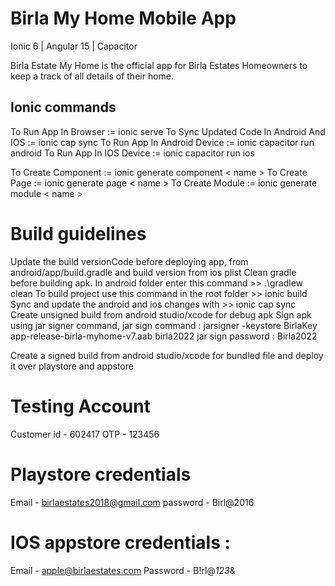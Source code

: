 # Birla My Home Mobile App

Ionic 6 | Angular 15 | Capacitor

Birla Estate My Home is the official app for Birla Estates Homeowners to keep a track of all details of their home.

## Ionic commands

 To Run App In Browser := ionic serve
 To Sync Updated Code In Android And IOS := ionic cap sync
 To Run App In Android Device := ionic capacitor run android
 To Run App In IOS Device := ionic capacitor run ios


 To Create Component := ionic generate component < name >
 To Create Page := ionic generate page < name >
 To Create Module := ionic generate module < name >

 # Build guidelines
Update the build versionCode before deploying app, from android/app/build.gradle and build version from ios plist
Clean gradle before building apk. In android folder enter this command >> .\gradlew clean
To build project use this command in the root folder >> ionic build 
Sync and update the android and ios changes with  >> ionic cap sync
Create unsigned build from android studio/xcode for debug apk
Sign apk using jar signer command,
jar sign command : jarsigner -keystore BirlaKey app-release-birla-myhome-v7.aab birla2022
jar sign password : Birla2022

Create a signed build from android studio/xcode for bundled file and deploy it over playstore and appstore


# Testing Account 
Customer id - 602417
OTP - 123456

# Playstore credentials
Email - birlaestates2018@gmail.com
password - Birl@2016

# IOS appstore credentials :
Email - apple@birlaestates.com
Password - B!rl@*123*&